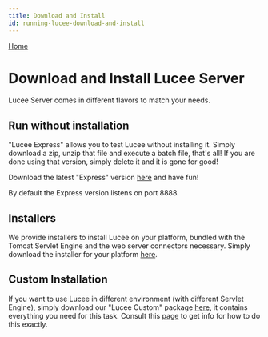 ```yaml
---
title: Download and Install
id: running-lucee-download-and-install
---
```

[Home](Home)

# Download and Install Lucee Server #
Lucee Server comes in different flavors to match your needs.

## Run without installation ##
"Lucee Express" allows you to test Lucee without installing it.
Simply download a zip, unzip that file and execute a batch file, that's all!
If you are done using that version, simply delete it and it is gone for good!

Download the latest "Express" version [here](https://bitbucket.org/lucee/lucee/downloads) and have fun!

By default the Express version listens on port 8888.

## Installers ##
We provide installers to install Lucee on your platform, bundled with the Tomcat Servlet Engine and the web server connectors necessary.
Simply download the installer for your platform [here](https://bitbucket.org/lucee/lucee/downloads).

## Custom Installation ##
If you want to use Lucee in different environment (with different Servlet Engine), simply download our "Lucee Custom" package [here](https://bitbucket.org/lucee/lucee/downloads), it contains everything you need for this task.
Consult this  [page](Custom_Installation) to get info for how to do this exactly.
